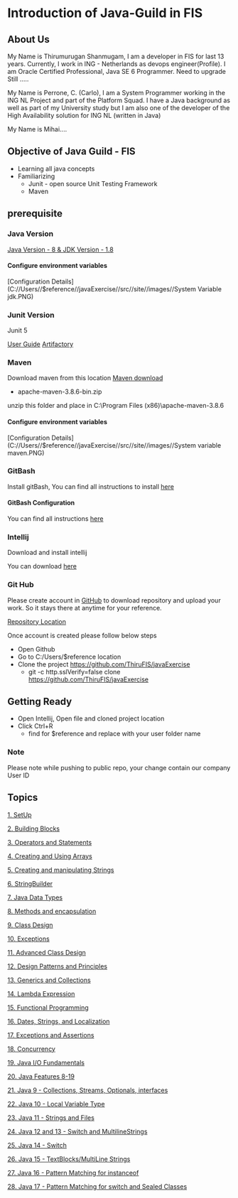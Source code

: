# Introduction of Java-Guild in FIS

## About Us

My Name is Thirumurugan Shanmugam, I am a developer in FIS for last 13 years. Currently, I work in ING - Netherlands
as devops engineer(Profile). I am Oracle Certified Professional, Java SE 6 Programmer. Need to upgrade Still .....

My Name is Perrone, C. (Carlo), I am a System Programmer working in the ING NL Project and part of the Platform Squad. I have a Java background as well as part of my University study but I am also one of the developer of the High Availability solution for ING NL (written in Java)

My Name is Mihai....

## Objective of Java Guild - FIS

* Learning all java concepts
* Familiarizing 
  * Junit - open source Unit Testing Framework
  * Maven
  
## prerequisite

### Java Version
[Java Version - 8 & JDK Version - 1.8](https://dev.java/download/releases/)

#### Configure environment variables

[Configuration Details](C://Users//$reference//javaExercise//src//site//images//System Variable jdk.PNG)

### Junit Version
Junit 5

[User Guide](https://junit.org/junit5/docs/current/user-guide/)
[Artifactory](https://mvnrepository.com/artifact/org.junit)

### Maven

Download maven from this location [Maven download](https://maven.apache.org/download.cgi)
* apache-maven-3.8.6-bin.zip

unzip this folder and place in C:\Program Files (x86)\apache-maven-3.8.6

#### Configure environment variables

[Configuration Details](C://Users//$reference//javaExercise//src//site//images//System variable maven.PNG)

### GitBash

Install gitBash, You can find all instructions to install [here](https://github.com/git-guides/install-git)

#### GitBash Configuration

You can find all instructions [here](https://git-scm.com/book/en/v2/Customizing-Git-Git-Configuration)

### Intellij

Download and install intellij

You can download [here](https://www.jetbrains.com/idea/download/#section=windows)

### Git Hub

Please create account in [GitHub](https://github.com/) to download repository and upload your work. So it stays there at anytime for your
reference.

[Repository Location](https://github.com/ThiruFIS/javaExercise)

Once account is created please follow below steps
* Open Github
* Go to C:/Users/$reference location
* Clone the project https://github.com/ThiruFIS/javaExercise
  * git -c http.sslVerify=false clone https://github.com/ThiruFIS/javaExercise


## Getting Ready

* Open Intellij, Open file and cloned project location
* Click Ctrl+R
  * find for $reference and replace with your user folder name
  
### Note
Please note while pushing to public repo, your change contain our company User ID
  
## Topics

[1. SetUp](C://Users//$reference//javaExercise//src//site//markdown//SetUp.md)

[2. Building Blocks](C://Users//$$reference//$reference//javaExercise//src//site//markdown//BuildingBlocks.md)

[3. Operators and Statements](C://Users//$$reference//javaExercise//src//site//markdown//OperatorsandStatements.md)

[4. Creating and Using Arrays]()

[5. Creating and manipulating Strings]()

[6. StringBuilder]()

[7. Java Data Types]()

[8. Methods and encapsulation]()

[9. Class Design]()

[10. Exceptions]()

[11. Advanced Class Design]()

[12. Design Patterns and Principles]()

[13. Generics and Collections]()

[14. Lambda Expression]()

[15. Functional Programming]()

[16. Dates, Strings, and Localization]()

[17. Exceptions and Assertions]()

[18. Concurrency]()

[19. Java I/O Fundamentals]()

[20. Java Features 8-19]()

[21. Java 9 - Collections, Streams, Optionals, interfaces]()

[22. Java 10 - Local Variable Type]()

[23. Java 11 - Strings and Files]()

[24. Java 12 and 13 - Switch and MultilineStrings]()

[25. Java 14 - Switch]()

[26. Java 15 - TextBlocks/MultiLine Strings]()

[27. Java 16 - Pattern Matching for instanceof]()

[28. Java 17 - Pattern Matching for switch and Sealed Classes]()